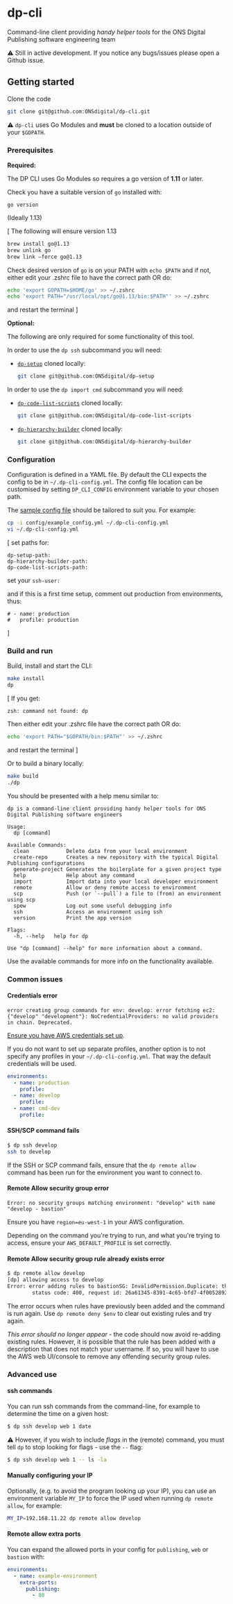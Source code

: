 dp-cli
======

Command-line client providing *handy helper tools* for the ONS Digital Publishing software engineering team

:warning: Still in active development. If you notice any bugs/issues please open a Github issue.

Getting started
---------------

Clone the code

```sh
git clone git@github.com:ONSdigital/dp-cli.git
```

:warning: `dp-cli` uses Go Modules and **must** be cloned to a location outside of your `$GOPATH`.

### Prerequisites

**Required:**

The DP CLI uses Go Modules so requires a go version of **1.11** or later.

Check you have a suitable version of `go` installed with:

`go version`

(Ideally 1.13)

[ The following will ensure version 1.13

  ```sh
  brew install go@1.13
  brew unlink go
  brew link —force go@1.13
  ```

Check desired version of `go` is on your PATH with `echo $PATH` and if not, either edit your .zshrc file to have the correct path OR do:

  ```sh
  echo 'export GOPATH=$HOME/go' >> ~/.zshrc
  echo 'export PATH="/usr/local/opt/go@1.13/bin:$PATH"' >> ~/.zshrc
  ```

  and restart the terminal ]

**Optional:**

 The following are only required for some functionality of this tool.

In order to use the `dp ssh` subcommand you will need:

- [`dp-setup`](https://github.com/ONSdigital/dp-setup) cloned locally:

  ```bash
  git clone git@github.com:ONSdigital/dp-setup
  ```

In order to use the `dp import cmd` subcommand you will need:

- [`dp-code-list-scripts`](https://github.com/ONSdigital/dp-code-list-scripts) cloned locally:

  ```bash
  git clone git@github.com:ONSdigital/dp-code-list-scripts
  ```

- [`dp-hierarchy-builder`](https://github.com/ONSdigital/dp-hierarchy-builder) cloned locally:

  ```bash
  git clone git@github.com:ONSdigital/dp-hierarchy-builder
  ```

### Configuration

Configuration is defined in a YAML file. By default the CLI expects the config to be in `~/.dp-cli-config.yml`. The config file location can be customised by setting `DP_CLI_CONFIG` environment variable to your chosen path.

The [sample config file](./config/example_config.yml) should be tailored to suit you. For example:

```bash
cp -i config/example_config.yml ~/.dp-cli-config.yml
vi ~/.dp-cli-config.yml
```

[ set paths for:

    dp-setup-path:
    dp-hierarchy-builder-path:
    dp-code-list-scripts-path:
  
   set your `ssh-user:`

and if this is a first time setup, comment out production from environments, thus:

    # - name: production
    #   profile: production
]

### Build and run

Build, install and start the CLI:

```sh
make install
dp
```
[
  If you get:

  `zsh: command not found: dp`

Then either edit your .zshrc file have the correct path OR do:
  ```sh
  echo 'export PATH="$GOPATH/bin:$PATH"' >> ~/.zshrc
  ```

  and restart the terminal ]

Or to build a binary locally:

```sh
make build
./dp
```

You should be presented with a help menu similar to:

```text
dp is a command-line client providing handy helper tools for ONS Digital Publishing software engineers

Usage:
  dp [command]

Available Commands:
  clean            Delete data from your local environment
  create-repo      Creates a new repository with the typical Digital Publishing configurations
  generate-project Generates the boilerplate for a given project type
  help             Help about any command
  import           Import data into your local developer environment
  remote           Allow or deny remote access to environment
  scp              Push (or `--pull`) a file to (from) an environment using scp
  spew             Log out some useful debugging info
  ssh              Access an environment using ssh
  version          Print the app version

Flags:
  -h, --help   help for dp

Use "dp [command] --help" for more information about a command.
```

Use the available commands for more info on the functionality available.

### Common issues

#### Credentials error

`error creating group commands for env: develop: error fetching ec2: {"develop" "development"}: NoCredentialProviders: no valid providers in chain. Deprecated.`

[Ensure you have AWS credentials set up](https://github.com/ONSdigital/dp/blob/master/guides/AWS_CREDENTIALS.md).

If you do not want to set up separate profiles, another option is to not specify any profiles in your `~/.dp-cli-config.yml`. That way the default credentials will be used.

```yaml
environments:
  - name: production
    profile:
  - name: develop
    profile:
  - name: cmd-dev
    profile:
```

#### SSH/SCP command fails

```sh
$ dp ssh develop
ssh to develop
```

If the SSH or SCP command fails, ensure that the `dp remote allow` command has been run for the environment you want to connect to.

#### Remote Allow security group error

`Error: no security groups matching environment: "develop" with name "develop - bastion"`

Ensure you have `region=eu-west-1` in your AWS configuration.

Depending on the command you're trying to run, and what you're trying to access, ensure your `AWS_DEFAULT_PROFILE` is set correctly.

#### Remote Allow security group rule already exists error

```sh
$ dp remote allow develop
[dp] allowing access to develop
Error: error adding rules to bastionSG: InvalidPermission.Duplicate: the specified rule "peer: X.X.X.X/32, TCP, from port: 22, to port: 22, ALLOW" already exists
        status code: 400, request id: 26a61345-8391-4c65-bfd7-4f0052892b6b
```

The error occurs when rules have previously been added and the command is run again.
Use `dp remote deny $env` to clear out existing rules and try again.

_This error should no longer appear_ - the code should now avoid re-adding existing rules.
However, it is possible that the rule has been added with a description that does not match your username.
If so, you will have to use the AWS web UI/console to remove any offending security group rules.

### Advanced use

#### ssh commands

You can run ssh commands from the command-line, for example to determine the time on a given host:

```sh
$ dp ssh develop web 1 date
```

:warning: However, if you wish to include *flags* in the (remote) command, you must tell `dp` to stop looking for flags - use the `--` flag:

```sh
$ dp ssh develop web 1 -- ls -la
```

#### Manually configuring your IP

Optionally, (e.g. to avoid the program looking up your IP), you can use an environment variable `MY_IP` to force the IP used when running `dp remote allow`, for example:

```sh
MY_IP=192.168.11.22 dp remote allow develop
```

#### Remote allow extra ports

You can expand the allowed ports in your config for `publishing`, `web` or `bastion` with:

```yaml
environments:
  - name: example-environment
    extra-ports:
      publishing:
        - 80
```
